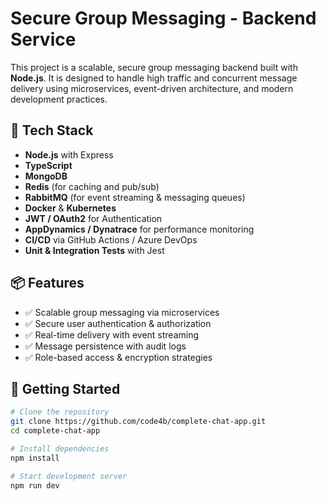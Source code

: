 # Secure Group Messaging - Backend Service

This project is a scalable, secure group messaging backend built with **Node.js**. It is designed to handle high traffic and concurrent message delivery using microservices, event-driven architecture, and modern development practices.

## 🔧 Tech Stack

- **Node.js** with Express
- **TypeScript**
- **MongoDB**
- **Redis** (for caching and pub/sub)
- **RabbitMQ** (for event streaming & messaging queues)
- **Docker** & **Kubernetes**
- **JWT / OAuth2** for Authentication
- **AppDynamics / Dynatrace** for performance monitoring
- **CI/CD** via GitHub Actions / Azure DevOps
- **Unit & Integration Tests** with Jest

## 📦 Features

- ✅ Scalable group messaging via microservices
- ✅ Secure user authentication & authorization
- ✅ Real-time delivery with event streaming
- ✅ Message persistence with audit logs
- ✅ Role-based access & encryption strategies

## 🚀 Getting Started

```bash
# Clone the repository
git clone https://github.com/code4b/complete-chat-app.git
cd complete-chat-app

# Install dependencies
npm install

# Start development server
npm run dev